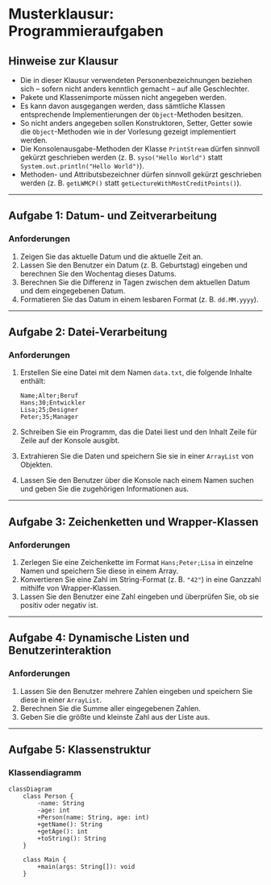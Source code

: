 # Musterklausur: Programmieraufgaben

## Hinweise zur Klausur

- Die in dieser Klausur verwendeten Personenbezeichnungen beziehen sich – sofern nicht anders kenntlich gemacht – auf alle Geschlechter.
- Pakete und Klassenimporte müssen nicht angegeben werden.
- Es kann davon ausgegangen werden, dass sämtliche Klassen entsprechende Implementierungen der `Object`-Methoden besitzen.
- So nicht anders angegeben sollen Konstruktoren, Setter, Getter sowie die `Object`-Methoden wie in der Vorlesung gezeigt implementiert werden.
- Die Konsolenausgabe-Methoden der Klasse `PrintStream` dürfen sinnvoll gekürzt geschrieben werden (z. B. `syso("Hello World")` statt `System.out.println("Hello World")`).
- Methoden- und Attributsbezeichner dürfen sinnvoll gekürzt geschrieben werden (z. B. `getLWMCP()` statt `getLectureWithMostCreditPoints()`).

---

## Aufgabe 1: Datum- und Zeitverarbeitung

### Anforderungen

1. Zeigen Sie das aktuelle Datum und die aktuelle Zeit an.
2. Lassen Sie den Benutzer ein Datum (z. B. Geburtstag) eingeben und berechnen Sie den Wochentag dieses Datums.
3. Berechnen Sie die Differenz in Tagen zwischen dem aktuellen Datum und dem eingegebenen Datum.
4. Formatieren Sie das Datum in einem lesbaren Format (z. B. `dd.MM.yyyy`).

---

## Aufgabe 2: Datei-Verarbeitung

### Anforderungen

1. Erstellen Sie eine Datei mit dem Namen `data.txt`, die folgende Inhalte enthält:

   ```plaintext
   Name;Alter;Beruf
   Hans;30;Entwickler
   Lisa;25;Designer
   Peter;35;Manager
   ```

2. Schreiben Sie ein Programm, das die Datei liest und den Inhalt Zeile für Zeile auf der Konsole ausgibt.
3. Extrahieren Sie die Daten und speichern Sie sie in einer `ArrayList` von Objekten.
4. Lassen Sie den Benutzer über die Konsole nach einem Namen suchen und geben Sie die zugehörigen Informationen aus.

---

## Aufgabe 3: Zeichenketten und Wrapper-Klassen

### Anforderungen

1. Zerlegen Sie eine Zeichenkette im Format `Hans;Peter;Lisa` in einzelne Namen und speichern Sie diese in einem Array.
2. Konvertieren Sie eine Zahl im String-Format (z. B. `"42"`) in eine Ganzzahl mithilfe von Wrapper-Klassen.
3. Lassen Sie den Benutzer eine Zahl eingeben und überprüfen Sie, ob sie positiv oder negativ ist.

---

## Aufgabe 4: Dynamische Listen und Benutzerinteraktion

### Anforderungen

1. Lassen Sie den Benutzer mehrere Zahlen eingeben und speichern Sie diese in einer `ArrayList`.
2. Berechnen Sie die Summe aller eingegebenen Zahlen.
3. Geben Sie die größte und kleinste Zahl aus der Liste aus.

---

## Aufgabe 5: Klassenstruktur

### Klassendiagramm

```mermaid
classDiagram
    class Person {
        -name: String
        -age: int
        +Person(name: String, age: int)
        +getName(): String
        +getAge(): int
        +toString(): String
    }

    class Main {
        +main(args: String[]): void
    }
```

